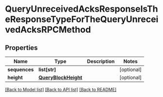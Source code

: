 # QueryUnreceivedAcksResponseIsTheResponseTypeForTheQueryUnreceivedAcksRPCMethod

## Properties
Name | Type | Description | Notes
------------ | ------------- | ------------- | -------------
**sequences** | **list[str]** |  | [optional] 
**height** | [**QueryBlockHeight**](QueryBlockHeight.md) |  | [optional] 

[[Back to Model list]](../README.md#documentation-for-models) [[Back to API list]](../README.md#documentation-for-api-endpoints) [[Back to README]](../README.md)


